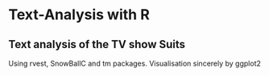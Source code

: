 # Text-Analysis with R
## Text analysis of the TV show Suits
Using rvest,  SnowBallC and tm packages. 
Visualisation sincerely by ggplot2
